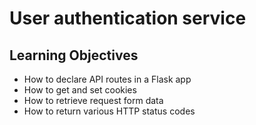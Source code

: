# User authentication service

## Learning Objectives
- How to declare API routes in a Flask app
- How to get and set cookies
- How to retrieve request form data
- How to return various HTTP status codes
